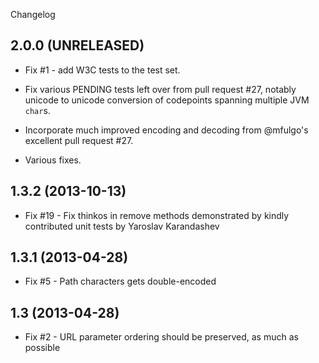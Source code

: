 Changelog

## 2.0.0 (UNRELEASED)

* Fix #1 - add W3C tests to the test set.

* Fix various PENDING tests left over from pull request #27, notably unicode to unicode conversion of codepoints spanning multiple JVM ``char``s.

* Incorporate much improved encoding and decoding from @mfulgo's excellent pull request #27.

* Various fixes.

## 1.3.2 (2013-10-13)

* Fix #19 - Fix thinkos in remove methods demonstrated by kindly contributed unit tests by Yaroslav Karandashev

## 1.3.1 (2013-04-28)

* Fix #5 - Path characters gets double-encoded

## 1.3 (2013-04-28)

* Fix #2 - URL parameter ordering should be preserved, as much as possible